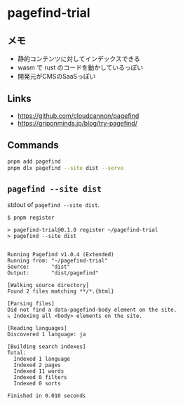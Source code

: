 # pagefind-trial
## メモ
- 静的コンテンツに対してインデックスできる
- wasm で rust のコードを動かしているっぽい
- 開発元がCMSのSaaSっぽい

## Links
- https://github.com/cloudcannon/pagefind
- https://griponminds.jp/blog/try-pagefind/

## Commands
```bash
pnpm add pagefind
pnpm dlx pagefind --site dist --serve
```

## `pagefind --site dist`
stdout of `pagefind --site dist`.

```console
$ pnpm register

> pagefind-trial@0.1.0 register ~/pagefind-trial
> pagefind --site dist


Running Pagefind v1.0.4 (Extended)
Running from: "~/pagefind-trial"
Source:       "dist"
Output:       "dist/pagefind"

[Walking source directory]
Found 2 files matching **/*.{html}

[Parsing files]
Did not find a data-pagefind-body element on the site.
↳ Indexing all <body> elements on the site.

[Reading languages]
Discovered 1 language: ja

[Building search indexes]
Total:
  Indexed 1 language
  Indexed 2 pages
  Indexed 11 words
  Indexed 0 filters
  Indexed 0 sorts

Finished in 0.010 seconds
```
